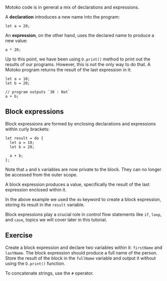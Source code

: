 Motoko code is in general a mix of declarations and expressions.

A **declaration** introduces a new name into the program:

```motoko
let a = 20;
```

An **expression**, on the other hand, uses the declared name to produce a new value:

```motoko
a * 20;
```

Up to this point, we have been using `D.print()` method to print out the results of our programs.
However, this is not the only way to do that. A Motoko program returns the result of the
last expression in it:

```motoko
let a = 10;
let b = 20;

// program outputs `30 : Nat`
a + b;
```

## Block expressions

Block expressions are formed by enclosing declarations and expressions within curly brackets:

```motoko
let result = do {
  let a = 10;
  let b = 20;

  a + b;
};
```

Note that `a` and `b` variables are now private to the block. They can no longer be accessed from
the outer scope.

A block expression produces a value, specifically the result of the last expression enclosed within it.

In the above example we used the `do` keyword to create a block expression, storing its result in
the `result` variable.

Block expressions play a crucial role in control flow statements like `if`, `loop`, and `case`,
topics we will cover later in this tutorial.

## Exercise

Create a block expression and declare two variables within it: `firstName` and `lastName`. The
block expression should produce a full name of the person. Store the result of the block in the
`fullName` variable and output it without using the `D.print()` function.

To concatenate strings, use the `#` operator.

